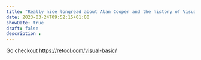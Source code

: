 ```yaml
---
title: "Really nice longread about Alan Cooper and the history of Visual Basic"
date: 2023-03-24T09:52:15+01:00
showDate: true
draft: false
description : 
---
```

Go checkout https://retool.com/visual-basic/